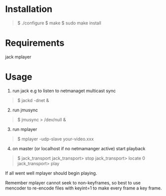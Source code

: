 Installation
=============

> $ ./configure
$ make
$ sudo make install


Requirements
=============

jack
mplayer


Usage
============

1. run jack e.g to listen to netmanaget multicast sync

> $ jackd -dnet &

2. run jmusync

> $ jmusync > /dev/null &

3. run mplayer

> $ mplayer -udp-slave your-video.xxx

4. on master (or localhost if no netmamanger active) start playback

> $ jack_transport
jack_transport> stop
jack_transport> locate 0
jack_transport> play

If all went well mplayer should begin playing.

Remember mplayer cannot seek to non-keyframes, so best to use mencoder to re-encode files with keyint=1 to make every frame a key frame.

